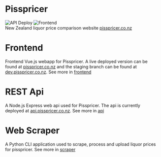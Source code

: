 # Pisspricer
![API Deploy](https://github.com/TooMuch4U/pisspricer/workflows/API%20Deploy/badge.svg?branch=master) ![Frontend](https://github.com/TooMuch4U/pisspricer/workflows/Frontend/badge.svg?branch=master)  
New Zealand liquor price comparison website [pisspricer.co.nz](https://pisspricer.co.nz) 

# Frontend
Frontend Vue.js webapp for Pisspricer. A live deployed version can be found at [pisspricer.co.nz](https://pisspricer.co.nz)
and the staging branch can be found at [dev.pisspricer.co.nz](https://dev.pisspricer.co.nz).
See more in [frontend](frontend)

# REST Api
A Node.js Express web api used for Pisspricer. 
The api is currently deployed at [api.pisspricer.co.nz](https://api.pisspricer.co.nz). 
See more in [api](api)

# Web Scraper
A Python CLI application used to scrape, process and upload liquor prices for pisspricer.
See more in [scraper](pricescraper)